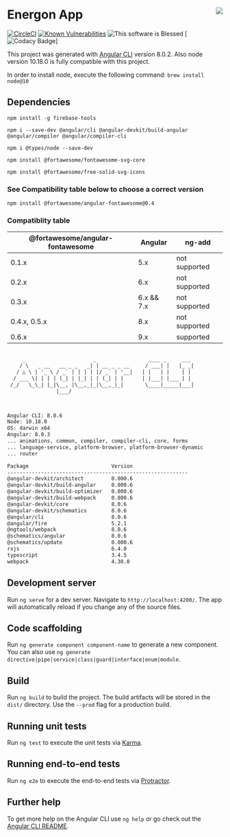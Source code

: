<!-- markdownlint-disable-file MD033 -->
# Energon App <img align="right" src="https://github.com/siorellana/EnerApp/blob/master/src/favicon.png">

[![CircleCI](https://circleci.com/gh/siorellana/EnerApp/tree/master.svg?style=shield&circle-token=346e45a3e9648741dce5eff682d77cebd3ac2ae0)](https://circleci.com/gh/siorellana/EnerApp/tree/master)
[![Known Vulnerabilities](https://snyk.io/test/github/siorellana/EnerApp/badge.svg)](https://snyk.io/test/github/siorellana/EnerApp)
![This software is Blessed](https://img.shields.io/badge/blessed-100%25-770493.svg) [![Codacy Badge](https://api.codacy.com/project/badge/Grade/2487fbd65bf14d5b84973fb2a22c7035)]

This project was generated with [Angular CLI](https://github.com/angular/angular-cli) version 8.0.2.
Also node version 10.18.0 is fully compatible with this project.

In order to install node, execute the following command:
`brew install node@10`

## Dependencies

`npm install -g firebase-tools`

`npm i --save-dev @angular/cli @angular-devkit/build-angular @angular/compiler @angular/compiler-cli`

`npm i @types/node --save-dev`

`npm install @fortawesome/fontawesome-svg-core`

`npm install @fortawesome/free-solid-svg-icons`

### See Compatibility table below to choose a correct version

`npm install @fortawesome/angular-fontawesome@0.4`

### Compatiblity table

|@fortawesome/angular-fontawesome|Angular|ng-add|
|-|-|-|
|0.1.x|5.x|not supported|
|0.2.x|6.x|not supported|
|0.3.x|6.x && 7.x|not supported|
|0.4.x, 0.5.x|8.x|not supported|
|0.6.x|9.x|supported|

```txt

     _                      _                 ____ _     ___
    / \   _ __   __ _ _   _| | __ _ _ __     / ___| |   |_ _|
   / △ \ | '_ \ / _` | | | | |/ _` | '__|   | |   | |    | |
  / ___ \| | | | (_| | |_| | | (_| | |      | |___| |___ | |
 /_/   \_\_| |_|\__, |\__,_|_|\__,_|_|       \____|_____|___|
                |___/



Angular CLI: 8.0.6
Node: 10.18.0
OS: darwin x64
Angular: 8.0.3
... animations, common, compiler, compiler-cli, core, forms
... language-service, platform-browser, platform-browser-dynamic
... router

Package                           Version
-----------------------------------------------------------
@angular-devkit/architect         0.800.6
@angular-devkit/build-angular     0.800.6
@angular-devkit/build-optimizer   0.800.6
@angular-devkit/build-webpack     0.800.6
@angular-devkit/core              8.0.6
@angular-devkit/schematics        8.0.6
@angular/cli                      8.0.6
@angular/fire                     5.2.1
@ngtools/webpack                  8.0.6
@schematics/angular               8.0.6
@schematics/update                0.800.6
rxjs                              6.4.0
typescript                        3.4.5
webpack                           4.30.0
```

## Development server

Run `ng serve` for a dev server. Navigate to `http://localhost:4200/`. The app will automatically reload if you change any of the source files.

## Code scaffolding

Run `ng generate component component-name` to generate a new component. You can also use `ng generate directive|pipe|service|class|guard|interface|enum|module`.

## Build

Run `ng build` to build the project. The build artifacts will be stored in the `dist/` directory. Use the `--prod` flag for a production build.

## Running unit tests

Run `ng test` to execute the unit tests via [Karma](https://karma-runner.github.io).

## Running end-to-end tests

Run `ng e2e` to execute the end-to-end tests via [Protractor](http://www.protractortest.org/).

## Further help

To get more help on the Angular CLI use `ng help` or go check out the [Angular CLI README](https://github.com/angular/angular-cli/blob/master/README.md).

